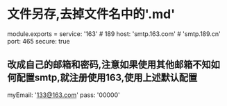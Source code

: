 # 文件另存,去掉文件名中的'.md'

module.exports = 
  service: '163'        # 189
  host: 'smtp.163.com'  # 'smtp.189.cn' 
  port: 465
  secure: true
  
  ## 改成自己的邮箱和密码,注意如果使用其他邮箱不知如何配置smtp,就注册使用163,使用上述默认配置
  myEmail: '133@163.com'
  pass: '00000'


